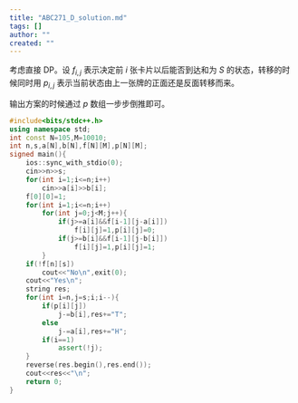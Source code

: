 ```yaml
---
title: "ABC271_D_solution.md"
tags: []
author: ""
created: ""
---
```


考虑直接 DP。设 $f_{i,j}$ 表示决定前 $i$ 张卡片以后能否到达和为 $S$ 的状态，转移的时候同时用 $p_{i,j}$ 表示当前状态由上一张牌的正面还是反面转移而来。

输出方案的时候通过 $p$ 数组一步步倒推即可。

```C++
#include<bits/stdc++.h>
using namespace std;
int const N=105,M=10010;
int n,s,a[N],b[N],f[N][M],p[N][M];
signed main(){
	ios::sync_with_stdio(0);
	cin>>n>>s;
	for(int i=1;i<=n;i++)
		cin>>a[i]>>b[i];
	f[0][0]=1;
	for(int i=1;i<=n;i++)
		for(int j=0;j<M;j++){
			if(j>=a[i]&&f[i-1][j-a[i]])
				f[i][j]=1,p[i][j]=0;
			if(j>=b[i]&&f[i-1][j-b[i]])
				f[i][j]=1,p[i][j]=1;
		}
	if(!f[n][s])
		cout<<"No\n",exit(0);
	cout<<"Yes\n";
	string res;
	for(int i=n,j=s;i;i--){
		if(p[i][j])
			j-=b[i],res+="T";
		else
			j-=a[i],res+="H";
		if(i==1)
			assert(!j);
	}
	reverse(res.begin(),res.end());
	cout<<res<<"\n";
	return 0;
}
```

